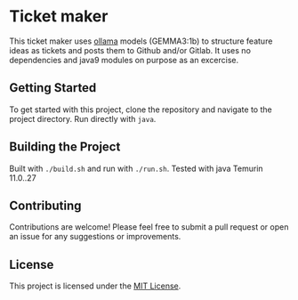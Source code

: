 # Ticket maker
This ticket maker uses [ollama](https://ollama.com/) models (GEMMA3:1b) to structure feature ideas as tickets and posts them to Github and/or Gitlab. 
It uses no dependencies and java9 modules on purpose as an excercise.

## Getting Started
To get started with this project, clone the repository and navigate to the project directory. Run directly with `java`.

## Building the Project
Built with `./build.sh` and run with `./run.sh`. Tested with java Temurin 11.0..27

## Contributing
Contributions are welcome! Please feel free to submit a pull request or open an issue for any suggestions or improvements.

## License
This project is licensed under the [MIT License](https://spdx.org/licenses/MIT.html).
